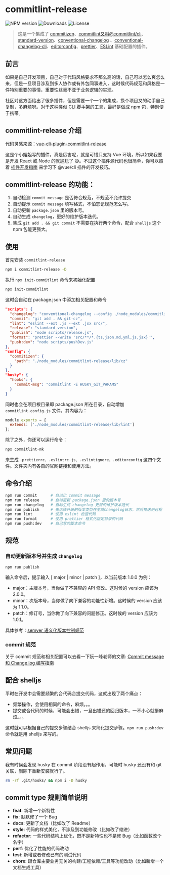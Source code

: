 # commitlint-release

![NPM version](https://img.shields.io/npm/v/commitlint-release)
![Downloads](https://img.shields.io/npm/dw/commitlint-release)
![License](https://img.shields.io/npm/l/commitlint-release)

> 这是一个集成了 [commitizen](https://www.npmjs.com/package/commitizen)、[commitlint又叫@commitlint/cli](https://github.com/conventional-changelog/commitlint)、[standard-version](https://www.npmjs.com/package/standard-version)、[conventional-changelog](https://www.npmjs.com/package/conventional-changelog) 、[conventional-changelog-cli](https://www.npmjs.com/package/conventional-changelog-cli)、[editorconfig](https://editorconfig.org)、[prettier](https://prettier.io/)、[ESLint](https://eslint.org/) 基础配置的插件。

## 前言

如果是自己开发项目，自己对于代码风格要求不那么高的话，自己可以怎么爽怎么来，但是一旦项目涉及到多人协作或有外包同事进入，这时候代码规范和风格是一件特别重要的事情，重要性丝毫不亚于业务逻辑的实现。

社区对这方面给出了很多插件，但是需要一个一个的集成，换个项目又的动手自己复制，多麻烦呀。对于这种类似 CLI 脚手架的工具，最好是做成 npm 包，特别便于携带。

## commitlint-release 介绍

代码灵感来源：[vue-cli-plugin-commitlint-release](https://github.com/wangjiaojiao77/vue-cli-plugin-commitlint-release#readme)

这是个小姐姐写的插件，真是厉害呢，就是可惜只支持 Vue 环境，所以如果我要是开发 React 或 Node 的就尴尬了 😅。不过这个插件源代码也很简单，你可以照着 [插件开发指南](https://cli.vuejs.org/zh/dev-guide/plugin-dev.html) 来学习下 @vue/cli 插件的开发技巧。

## commitlint-release 的功能：

1. 自动检测 `commit message` 是否符合规范，不规范不允许提交
2. 自动提示 `commit message` 填写格式，不怕忘记规范怎么写。
3. 自动更新 `package.json` 里的版本号。
4. 自动生成 `changelog`，更好的维护版本迭代。
5. 集成 `git add . && git commit` 不需要在执行两个命令，配合 `shelljs` 这个 npm 包能更强大。

## 使用

首先安装 `commitlint-release`

```bash
npm i commitlint-release -D
```

执行 `npx init-commitlint` 命令来初始化配置

```bash
npx init-commitlint
```

这时会自动在 package.json 中添加相关配置和命令

```json
"scripts": {
  "changelog": "conventional-changelog --config ./node_modules/commitlint-release/lib/log -i CHANGELOG.md -s -r 0",
  "commit": "git add . && git-cz",
  "lint": "eslint --ext .js --ext .jsx src/",
  "release": "standard-version",
  "publish": "node scripts/release.js",
  "format": "prettier --write 'src/**/*.{ts,json,md,yml,js,jsx}'",
  "push:dev": "node scripts/pushDev.js"
},
"config": {
  "commitizen": {
    "path": "./node_modules/commitlint-release/lib/cz"
  }
},
"husky": {
  "hooks": {
    "commit-msg": "commitlint -E HUSKY_GIT_PARAMS"
  }
}
```

同时也会在项目根目录即 package.json 所在目录，自动增加 `commitlint.config.js` 文件，其内容为：

```js
module.exports = {
  extends: ['./node_modules/commitlint-release/lib/lint']
};
```


除了之外，你还可以运行命令：

```js
npx commitlint-mk
```

来生成 `.prettierrc、.eslintrc.js、.eslintignore、.editorconfig` 这四个文件。文件夹内有各自的官网链接和使用方法。

## 命令介绍

```bash
npm run commit      # 自动化 commit message
npm run release     # 自动更新 package.json 里的版本号
npm run changelog   # 自动生成 changelog 更好的维护版本迭代
npm run publish     # 先选择升级的版本类型在生成changelog日志，然后推送到远程
npm run lint        # 使用 eslint 检查代码
npm run format      # 使用 prettier 格式化指定目录的代码
npm run push:dev    # 自己写的脚本命令
```

## 规范

### 自动更新版本号并生成 `changelog`

```
npm run publish
```

输入命令后，提示输入 [ major | minor | patch ]，以当前版本 1.0.0 为例：

- major：主版本号，当你做了不兼容的 API 修改。这时候的 version 应该为 2.0.0。
- minor：次版本号，当你做了向下兼容的功能性新增。这时候的 version 应该为 1.1.0。
- patch：修订号，当你做了向下兼容的问题修正。这时候的 version 应该为 1.0.1。

具体参考：[semver 语义化版本控制规范](https://semver.org/lang/zh-CN/)

### commit 规范

关于 commit 规范和相关配置可以去看一下阮一峰老师的文章: [Commit message 和 Change log 编写指南](http://www.ruanyifeng.com/blog/2016/01/commit_message_change_log.html)

## 配合 shelljs

平时在开发中会需要频繁的合代码合提交代码，这就出现了两个痛点：

- 频繁操作，会使用相同的命令，麻烦。。。
- 提交或合代码的时候，可能会出错，一旦出错还的回归版本，一不小心就挺麻烦。。。

这时就可以根据自己的提交步骤结合 shelljs 来简化提交步骤。`npm run push:dev` 命令就是用 shelljs 来写的。

## 常见问题

我有时候会发现 husky 在 commit 阶段没有起作用，可能时 husky 还没有和 git 关联，删除下重新安装就行了。

```bash
rm -rf .git/hooks/ && npm i -D husky
```

## commit type 规则简单说明

* **feat**: 新增一个新特性
* **fix**: 默默修了一个 Bug
* **docs**: 更新了文档（比如改了 Readme）
* **style**: 代码的样式美化，不涉及到功能修改（比如改了缩进）
* **refactor**: 一些代码结构上优化，既不是新特性也不是修 Bug（比如函数改个名字）
* **perf**: 优化了性能的代码改动
* **test**: 新增或者修改已有的测试代码
* **chore**: 跟仓库主要业务无关的构建/工程依赖/工具等功能改动（比如新增一个文档生成工具）